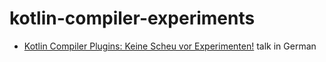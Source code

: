 # kotlin-compiler-experiments

* [Kotlin Compiler Plugins: Keine Scheu vor Experimenten!](https://programm.javaland.eu/2021/#/scheduledEvent/606732) talk in German
